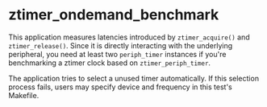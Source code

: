 ztimer_ondemand_benchmark
=========================

This application measures latencies introduced by `ztimer_acquire()` and
`ztimer_release()`. Since it is directly interacting with the underlying
peripheral, you need at least two `periph_timer` instances if you're
benchmarking a ztimer clock based on `ztimer_periph_timer`.

The application tries to select a unused timer automatically. If this selection
process fails, users may specify device and frequency in this test's Makefile.
